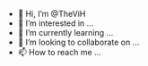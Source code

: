 - 👋 Hi, I’m @TheViH
- 👀 I’m interested in ...
- 🌱 I’m currently learning ...
- 💞️ I’m looking to collaborate on ...
- 📫 How to reach me ...

<!---
TheViH/TheViH is a ✨ special ✨ repository because its `README.md` (this file) appears on your GitHub profile.
You can click the Preview link to take a look at your changes.
--->

